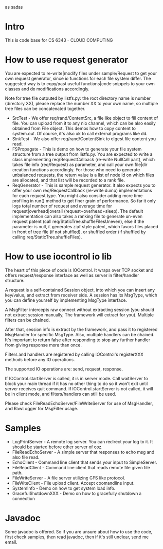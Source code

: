 as sadas
# Intro
This is code base for CS 6343 - CLOUD COMPUTING

# How to use request generator
You are expected to re-write|modify files under sample/Request to get your own request generator, since io functions for each file system differ. The suggested way is to copy/past useful functions|code snippets to your own classes and do modifications accordingly.

Note for tree file outputed by listfs.py: the root directory name is number (directory XX), please replace the number XX to your own name, so multiple tree files can be concatenated together.

* SrcTest - We offer req/rand/ContentSrc, a file like object to fill content of file. You can upload from it to any nio channel, which can be also easily obtained from File object. This demos how to copy content to system.out. Of course, it's also ok to call external programs like dd.
* SinkTest - We also offer req/rand/ContentSink to digest file content you read.
* FSPropagate - This is demo on how to generate your file system structure from a tree output from listfs.py. You are expected to write a class implementing req/RequestCallback (re-write NullCall part), which takes file info (req/Request) as parameter, and call your own file|dir creation functions accordingly. For those who need to generate unbalanced requests, the return value is a list of node id on which files are allocated, and that list will be recorded to a rank file.
* ReqGenerator - This is sample request generator. It also expects you to offer your own req/RequestCallback (re-write dump) implementations for each request type. You might also consider adding more time profiling in run() method to get finer grain of performance. So far it only logs total number of request and average time for request|overhead|overall (request+overhead+sleep). The default implementation can also takes a ranking file to generate un-even request patent (call req/StaticTree.shuffleFilesUneven), else if the parameter is null, it generates zipf style patent, which favors files placed in front of tree file (if not shuffled), or shuffled order (if shuffled by calling req/StaticTree.shuffleFiles). 

# How to use iocontrol io lib
The heart of this piece of code is IOControl. It wraps over TCP socket and offers request/response interface as well as server in filter/handler structure.

A request is a self-contained Session object, into which you can insert any key/value, and extract from receiver side. A session has its MsgType, which you can define yourself by implementing MsgType interface.

A MsgFilter intercepts raw connect without extracting session (you should not extract session manually, The framework will extract for you). Multiple filters can be chained.

After that, session info is extract by the framework, and pass it to registered MsgHandler for specific MsgType. Also, multiple handlers can be chained. It's important to return false after responding to stop any further handler from giving response more than once.

Filters and handlers are registered by calling IOControl's registerXXX methods before any IO operations.

The supported IO operations are: send, request, response.

If IOControl.startServer is called, it is in server mode. Call waitServer to block your main thread if it has no other thing to do so it won't exit until server receives quit command. If IOControl.startServer is not called, it will be in client mode, and filters/handlers can still be used.

Please check FileReadEchoServer/FileWriteServer for use of MsgHandler, and RawLogger for MsgFilter usage.

# Samples
* LogPrintServer - A remote log server. You can redirect your log to it. It should be started before other server of coz.
* FileReadEchoServer - A simple server that responses to echo msg and also file read.
* EchoClient - Command line client that sends your input to SimpleServer.
* FileReadClient - Command line client that reads remote file given file path.
* FileWriteServer - A file server utilizing GFS like protocol.
* FileWiteClient - File upload client. Accept coomandline input.
* SystemInfo - Demo on how to get system load info.
* GracefulShutdownXXX - Demo on how to gracefully shutdown a connection

# Javadoc
Some javadoc is offered. So if you are unsure about how to use the code, first check samples, then read javadoc, then if it's still unclear, send me email.
